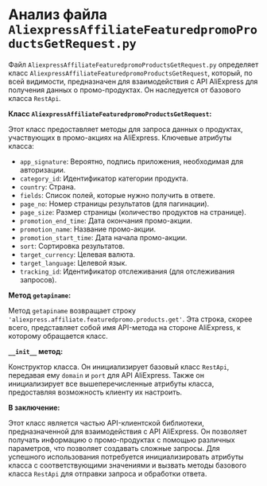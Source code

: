 # Анализ файла `AliexpressAffiliateFeaturedpromoProductsGetRequest.py`

Файл `AliexpressAffiliateFeaturedpromoProductsGetRequest.py` определяет класс `AliexpressAffiliateFeaturedpromoProductsGetRequest`, который, по всей видимости, предназначен для взаимодействия с API AliExpress для получения данных о промо-продуктах.  Он наследуется от базового класса `RestApi`.

**Класс `AliexpressAffiliateFeaturedpromoProductsGetRequest`:**

Этот класс предоставляет методы для запроса данных о продуктах, участвующих в промо-акциях на AliExpress.  Ключевые атрибуты класса:

* `app_signature`:  Вероятно, подпись приложения, необходимая для авторизации.
* `category_id`: Идентификатор категории продукта.
* `country`: Страна.
* `fields`: Список полей, которые нужно получить в ответе.
* `page_no`: Номер страницы результатов (для пагинации).
* `page_size`: Размер страницы (количество продуктов на странице).
* `promotion_end_time`: Дата окончания промо-акции.
* `promotion_name`: Название промо-акции.
* `promotion_start_time`: Дата начала промо-акции.
* `sort`: Сортировка результатов.
* `target_currency`: Целевая валюта.
* `target_language`: Целевой язык.
* `tracking_id`: Идентификатор отслеживания (для отслеживания запросов).

**Метод `getapiname`:**

Метод `getapiname` возвращает строку `'aliexpress.affiliate.featuredpromo.products.get'`.  Эта строка, скорее всего, представляет собой имя API-метода на стороне AliExpress, к которому обращается класс.

**`__init__` метод:**

Конструктор класса.  Он инициализирует базовый класс `RestApi`, передавая ему `domain` и `port` для API AliExpress.  Также он инициализирует все вышеперечисленные атрибуты класса, предоставляя возможность клиенту их настроить.

**В заключение:**

Этот класс является частью API-клиентской библиотеки, предназначенной для взаимодействия с API AliExpress.  Он позволяет получать информацию о промо-продуктах с помощью различных параметров, что позволяет создавать сложные запросы.  Для успешного использования потребуется инициализировать атрибуты класса с соответствующими значениями и вызвать методы базового класса `RestApi` для отправки запроса и обработки ответа.